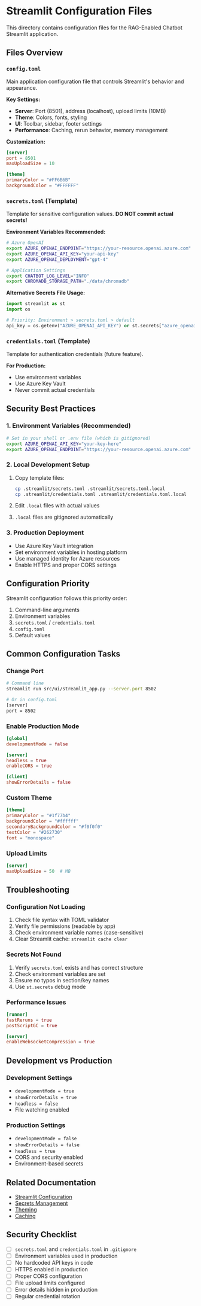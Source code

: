 # Streamlit Configuration Files

This directory contains configuration files for the RAG-Enabled Chatbot Streamlit application.

## Files Overview

### `config.toml`
Main application configuration file that controls Streamlit's behavior and appearance.

**Key Settings:**
- **Server**: Port (8501), address (localhost), upload limits (10MB)
- **Theme**: Colors, fonts, styling
- **UI**: Toolbar, sidebar, footer settings
- **Performance**: Caching, rerun behavior, memory management

**Customization:**
```toml
[server]
port = 8501
maxUploadSize = 10

[theme]
primaryColor = "#FF6B6B"
backgroundColor = "#FFFFFF"
```

### `secrets.toml` (Template)
Template for sensitive configuration values. **DO NOT commit actual secrets!**

**Environment Variables Recommended:**
```bash
# Azure OpenAI
export AZURE_OPENAI_ENDPOINT="https://your-resource.openai.azure.com"
export AZURE_OPENAI_API_KEY="your-api-key"
export AZURE_OPENAI_DEPLOYMENT="gpt-4"

# Application Settings
export CHATBOT_LOG_LEVEL="INFO"
export CHROMADB_STORAGE_PATH="./data/chromadb"
```

**Alternative Secrets File Usage:**
```python
import streamlit as st
import os

# Priority: Environment > secrets.toml > default
api_key = os.getenv("AZURE_OPENAI_API_KEY") or st.secrets["azure_openai"]["api_key"]
```

### `credentials.toml` (Template)
Template for authentication credentials (future feature).

**For Production:**
- Use environment variables
- Use Azure Key Vault
- Never commit actual credentials

## Security Best Practices

### 1. Environment Variables (Recommended)
```bash
# Set in your shell or .env file (which is gitignored)
export AZURE_OPENAI_API_KEY="your-key-here"
export AZURE_OPENAI_ENDPOINT="https://your-resource.openai.azure.com"
```

### 2. Local Development Setup
1. Copy template files:
   ```bash
   cp .streamlit/secrets.toml .streamlit/secrets.toml.local
   cp .streamlit/credentials.toml .streamlit/credentials.toml.local
   ```

2. Edit `.local` files with actual values
3. `.local` files are gitignored automatically

### 3. Production Deployment
- Use Azure Key Vault integration
- Set environment variables in hosting platform
- Use managed identity for Azure resources
- Enable HTTPS and proper CORS settings

## Configuration Priority

Streamlit configuration follows this priority order:
1. Command-line arguments
2. Environment variables
3. `secrets.toml` / `credentials.toml`
4. `config.toml`
5. Default values

## Common Configuration Tasks

### Change Port
```bash
# Command line
streamlit run src/ui/streamlit_app.py --server.port 8502

# Or in config.toml
[server]
port = 8502
```

### Enable Production Mode
```toml
[global]
developmentMode = false

[server]
headless = true
enableCORS = true

[client]
showErrorDetails = false
```

### Custom Theme
```toml
[theme]
primaryColor = "#1f77b4"
backgroundColor = "#ffffff"
secondaryBackgroundColor = "#f0f0f0"
textColor = "#262730"
font = "monospace"
```

### Upload Limits
```toml
[server]
maxUploadSize = 50  # MB
```

## Troubleshooting

### Configuration Not Loading
1. Check file syntax with TOML validator
2. Verify file permissions (readable by app)
3. Check environment variable names (case-sensitive)
4. Clear Streamlit cache: `streamlit cache clear`

### Secrets Not Found
1. Verify `secrets.toml` exists and has correct structure
2. Check environment variables are set
3. Ensure no typos in section/key names
4. Use `st.secrets` debug mode

### Performance Issues
```toml
[runner]
fastReruns = true
postScriptGC = true

[server]
enableWebsocketCompression = true
```

## Development vs Production

### Development Settings
- `developmentMode = true`
- `showErrorDetails = true`
- `headless = false`
- File watching enabled

### Production Settings
- `developmentMode = false`
- `showErrorDetails = false`
- `headless = true`
- CORS and security enabled
- Environment-based secrets

## Related Documentation

- [Streamlit Configuration](https://docs.streamlit.io/library/advanced-features/configuration)
- [Secrets Management](https://docs.streamlit.io/streamlit-community-cloud/get-started/deploy-an-app/connect-to-data-sources/secrets-management)
- [Theming](https://docs.streamlit.io/library/advanced-features/theming)
- [Caching](https://docs.streamlit.io/library/advanced-features/caching)

## Security Checklist

- [ ] `secrets.toml` and `credentials.toml` in `.gitignore`
- [ ] Environment variables used in production
- [ ] No hardcoded API keys in code
- [ ] HTTPS enabled in production
- [ ] Proper CORS configuration
- [ ] File upload limits configured
- [ ] Error details hidden in production
- [ ] Regular credential rotation
